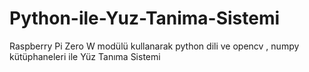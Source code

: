 # Python-ile-Yuz-Tanima-Sistemi
Raspberry Pi Zero W modülü kullanarak python dili ve opencv ,  numpy  kütüphaneleri ile Yüz Tanıma Sistemi
